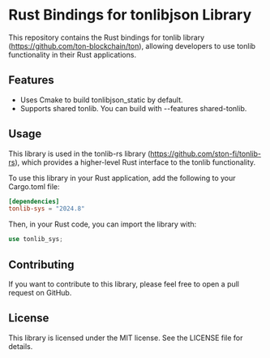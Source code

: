 # Rust Bindings for tonlibjson Library

This repository contains the Rust bindings for tonlib library (https://github.com/ton-blockchain/ton), allowing developers to use tonlib functionality in their Rust applications.

## Features
* Uses Cmake to build tonlibjson_static by default.
* Supports shared tonlib. You can build with --features shared-tonlib.

## Usage
This library is used in the tonlib-rs library (https://github.com/ston-fi/tonlib-rs), which provides a higher-level Rust interface to the tonlib functionality.

To use this library in your Rust application, add the following to your Cargo.toml file:

```toml
[dependencies]
tonlib-sys = "2024.8"
```

Then, in your Rust code, you can import the library with:

```rust
use tonlib_sys;
```


## Contributing

If you want to contribute to this library, please feel free to open a pull request on GitHub.

## License
This library is licensed under the MIT license. See the LICENSE file for details.